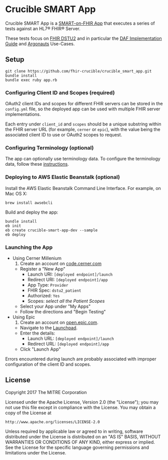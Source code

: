 # Crucible SMART App
Crucible SMART App is a [SMART-on-FHIR App](http://smarthealthit.org/smart-on-fhir/) that executes a series of tests against an HL7&reg; FHIR&reg; Server.

These tests focus on [FHIR DSTU2](http://hl7.org/fhir/DSTU2/index.html) and in particular the [DAF Implementation Guide](http://hl7.org/fhir/DSTU2/daf/daf.html) and [Argonauts](http://hl7.org/fhir/DSTU2/argonaut/argonaut.html) Use-Cases.

## Setup
```
git clone https://github.com/fhir-crucible/crucible_smart_app.git
bundle install
bundle exec ruby app.rb
```

### Configuring Client ID and Scopes (required)
OAuth2 client IDs and scopes for different FHIR servers can be stored in the
`config.yml` file, so the deployed app can be used with multiple FHIR server
implementations.

Each entry under `client_id` and `scopes` should be a unique substring within
the FHIR server URL (for example, `cerner` or `epic`), with the value being the
associated client ID to use or OAuth2 scopes to request.

### Configuring Terminology (optional)
The app can optionally use terminology data. To configure the
terminology data, follow these [instructions](https://github.com/fhir-crucible/fhir_scorecard#optional-terminology-support).

### Deploying to AWS Elastic Beanstalk (optional)
Install the AWS Elastic Beanstalk Command Line Interface.
For example, on Mac OS X:
```
brew install awsebcli
```
Build and deploy the app:
```
bundle install
eb init
eb create crucible-smart-app-dev --sample
eb deploy
```

### Launching the App
- Using Cerner Millenium
  1. Create an account on [code.cerner.com](https://code.cerner.com)
  - Register a "New App"
    - Launch URI: `[deployed endpoint]/launch`
    - Redirect URI: `[deployed endpoint]/app`
    - App Type: `Provider`
    - FHIR Spec: `dstu2_patient`
    - Authorized: `Yes`
    - Scopes: _select all the Patient Scopes_
  - Select your App under "My Apps"
  - Follow the directions and "Begin Testing"
- Using Epic
  1. Create an account on [open.epic.com](https://open.epic.com).
  - Navigate to the [Launchpad](https://open.epic.com/Launchpad/Oauth2Sso).
  - Enter the details:
    - Launch URL: `[deployed endpoint]/launch`
    - Redirect URL: `[deployed endpoint]/app`
  - Click "Launch App"

Errors encountered during launch are probably associated with improper
configuration of the client ID and scopes.

## License

Copyright 2017 The MITRE Corporation

Licensed under the Apache License, Version 2.0 (the "License");
you may not use this file except in compliance with the License.
You may obtain a copy of the License at
```
http://www.apache.org/licenses/LICENSE-2.0
```
Unless required by applicable law or agreed to in writing, software
distributed under the License is distributed on an "AS IS" BASIS,
WITHOUT WARRANTIES OR CONDITIONS OF ANY KIND, either express or implied.
See the License for the specific language governing permissions and
limitations under the License.

